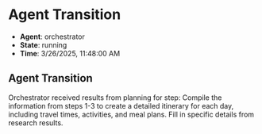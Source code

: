 # Agent Transition

- **Agent**: orchestrator
- **State**: running
- **Time**: 3/26/2025, 11:48:00 AM

## Agent Transition

Orchestrator received results from planning for step: Compile the information from steps 1-3 to create a detailed itinerary for each day, including travel times, activities, and meal plans. Fill in specific details from research results.

